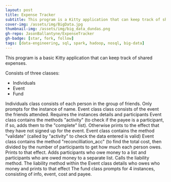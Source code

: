 ```yaml
---
layout: post
title: Expense Tracker
subtitle: This program is a Kitty application that can keep track of shared expenses
cover-img: /assets/img/BigData.jpg
thumbnail-img: /assets/img/big_data_dundas.png
gh-repo: JasonBallantyne/ExpenseTracker
gh-badge: [star, fork, follow]
tags: [data-engineering, sql, spark, hadoop, nosql, big-data]
---
```


This program is a basic Kitty application that can keep track of shared expenses.

Consists of three classes: 
- Individuals 
- Event 
- Fund

Individuals class consists of each person in the group of friends. Only prompts for the instance of name. Event class class consists of the event the friends attended. Requires the instances details and participants
Event class contains the methods "activity" (to check if the payee is a participant, if so, adds them to the "complete" list). Otherwise prints to the effect that they have not signed up for the event.
Event class contains the method "validate" (called by "activity" to check the data entered is valid)
Event class contains the method "reconcilliation_acc" (to find the total cost, then divided by the number of participants to get how much each person owes. Prints to that effect. Adds participants who owe money to a list and participants who are owed money to a separate list. Calls the liability method.
The liability method within the Event class details who owes who money and prints to that effect
The fund class prompts for 4 instances, consisting of info, event, cost and payee.
